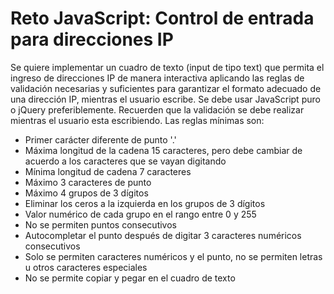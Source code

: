 # Reto JavaScript: Control de entrada para direcciones IP
<p>Se quiere implementar un cuadro de texto (input de tipo text) que permita el ingreso de direcciones IP de manera interactiva aplicando las reglas de validación necesarias y suficientes para garantizar el formato adecuado de una dirección IP, mientras el usuario escribe. Se debe usar JavaScript puro o jQuery preferiblemente. Recuerden que la validación se debe realizar mientras el usuario esta escribiendo. Las reglas mínimas son:</p>
<ul>
  <li>Primer carácter diferente de punto '.'</li>
  <li>Máxima longitud de la cadena 15 caracteres, pero debe cambiar de acuerdo a los caracteres que se vayan digitando</li>
  <li>Mínima longitud de cadena 7 caracteres</li>
  <li>Máximo 3 caracteres de punto</li>
  <li>Máximo 4 grupos de 3 dígitos</li>
  <li>Eliminar los ceros a la izquierda en los grupos de 3 dígitos</li>
  <li>Valor numérico de cada grupo en el rango entre 0 y 255</li>
  <li>No se permiten puntos consecutivos</li>
  <li>Autocompletar el punto después de digitar 3 caracteres numéricos consecutivos</li>
  <li>Solo se permiten caracteres numéricos y el punto, no se permiten letras u otros caracteres especiales</li>
  <li>No se permite copiar y pegar en el cuadro de texto</li>
</ul>
